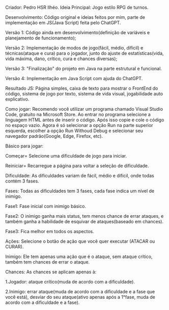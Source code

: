 Criador: Pedro HSR Ilhéo.
Ideia Principal: Jogo estilo RPG de turnos.

Desenvolvimento: Código original e ideias feitos por mim, parte de implementação em JS(Java Script) feita pelo ChatGPT.

Versão 1: Código ainda em desenvolvimento(definição de variáveis e planejamento de funcionamento);

Versão 2: Implementação de modos de jogo(fácil, médio, difícil) e técnicas(ataque e cura) para o jogador, junto do ajuste de estatísticas(vida, vida máxima, dano, crítico, cura e chances diversas);

Versão 3: "Finalização" do projeto em Java na parte estrutural e funcional.

Versão 4: Implementação em Java Script com ajuda do ChatGPT.

Resultado JS: Página simples, caixa de texto para mostrar o FrontEnd do código, sistema de jogo por texto, sistema de vida visual, jogabilidade auto explicativo.

Como jogar: Recomendo você utilizar um programa chamado Visual Studio Code, gratuito na Microsoft Store.
 Ao entrar no programa selecione a linguagem HTML antes de inserir o código. 
 Após isso copie e cole o código no espaço vazio.
 Agora é só selecionar a opção Run na parte superior esquerda, escolher a opção Run Withoud Debug e selecionar seu navegador padrão(Google, Edge, Firefox, etc).

Básico para jogar: 

Começar= Selecione uma dificuldade de jogo para iniciar.

Reiniciar= Recarregue a página para voltar a seleção de dificuldade.


Dificuldade: As dificuldades variam de fácil, médio e difícil, onde todas contém 3 fases.

Fases: Todas as dificuldades tem 3 fases, cada fase indica um nível de inimigo.

Fase1: Fase inicial com inimigo básico.

Fase2: O inimigo ganha mais status, tem menos chance de errar ataques, e também ganha a habilidade de esquivar de ataques(baseado em chances).

Fase3: Fica melhor em todos os aspectos.

Ações: Selecione o botão de ação que você quer executar (ATACAR ou CURAR).

Inimigo: Ele tem apenas uma ação que é o ataque, sem ataque crítico, também tem chances de errar o ataque.

Chances: As chances se aplicam apenas à:

1.Jogador: ataque crítico(muda de acordo com a dificuldade).

2.Inimigo: errar ataque(muda de acordo com a dificuldade e a fase que você está), desviar do seu ataque(ativo apenas após a 1°fase, muda de acordo com a dificuldade e a fase).
